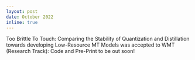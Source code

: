 ```yaml
---
layout: post
date: October 2022
inline: true
---
```


Too Brittle To Touch: Comparing the Stability of Quantization and Distillation towards developing Low-Resource MT Models was accepted to WMT (Research Track): Code and Pre-Print to be out soon! 
